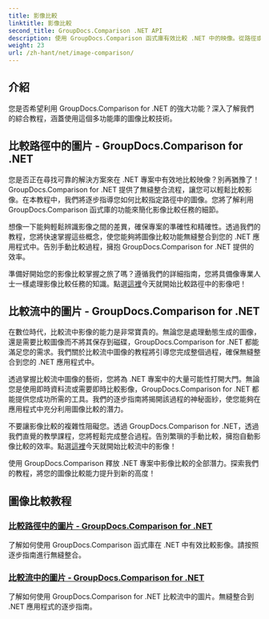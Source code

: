 ```yaml
---
title: 影像比較
linktitle: 影像比較
second_title: GroupDocs.Comparison .NET API
description: 使用 GroupDocs.Comparison 函式庫有效比較 .NET 中的映像。從路徑或串流無縫整合的逐步教學。
weight: 23
url: /zh-hant/net/image-comparison/
---
```


## 介紹

您是否希望利用 GroupDocs.Comparison for .NET 的強大功能？深入了解我們的綜合教程，涵蓋使用這個多功能庫的圖像比較技術。

## 比較路徑中的圖片 - GroupDocs.Comparison for .NET

您是否正在尋找可靠的解決方案來在 .NET 專案中有效地比較映像？別再猶豫了！ GroupDocs.Comparison for .NET 提供了無縫整合流程，讓您可以輕鬆比較影像。在本教程中，我們將逐步指導您如何比較指定路徑中的圖像。您將了解利用 GroupDocs.Comparison 函式庫的功能來簡化影像比較任務的細節。

想像一下能夠輕鬆辨識影像之間的差異，確保專案的準確性和精確性。透過我們的教程，您將快速掌握這些概念，使您能夠將圖像比較功能無縫整合到您的 .NET 應用程式中。告別手動比較過程，擁抱 GroupDocs.Comparison for .NET 提供的效率。

準備好開始您的影像比較掌握之旅了嗎？遵循我們的詳細指南，您將具備像專業人士一樣處理影像比較任務的知識。點選[這裡](./compare-images-from-path/)今天就開始比較路徑中的影像吧！

## 比較流中的圖片 - GroupDocs.Comparison for .NET

在數位時代，比較流中影像的能力是非常寶貴的。無論您是處理動態生成的圖像，還是需要比較圖像而不將其保存到磁碟，GroupDocs.Comparison for .NET 都能滿足您的需求。我們關於比較流中圖像的教程將引導您完成整個過程，確保無縫整合到您的 .NET 應用程式中。

透過掌握比較流中圖像的藝術，您將為 .NET 專案中的大量可能性打開大門。無論您是使用即時資料流或需要即時比較影像，GroupDocs.Comparison for .NET 都能提供您成功所需的工具。我們的逐步指南將揭開該過程的神秘面紗，使您能夠在應用程式中充分利用圖像比較的潛力。

不要讓影像比較的複雜性阻礙您。透過 GroupDocs.Comparison for .NET，透過我們直覺的教學課程，您將輕鬆完成整合過程。告別繁瑣的手動比較，擁抱自動影像比較的效率。點選[這裡](./compare-images-from-stream/)今天就開始比較流中的影像！

使用 GroupDocs.Comparison 釋放 .NET 專案中影像比較的全部潛力。探索我們的教程，將您的圖像比較能力提升到新的高度！
## 圖像比較教程
### [比較路徑中的圖片 - GroupDocs.Comparison for .NET](./compare-images-from-path/)
了解如何使用 GroupDocs.Comparison 函式庫在 .NET 中有效比較影像。請按照逐步指南進行無縫整合。
### [比較流中的圖片 - GroupDocs.Comparison for .NET](./compare-images-from-stream/)
了解如何使用 GroupDocs.Comparison for .NET 比較流中的圖片。無縫整合到 .NET 應用程式的逐步指南。
